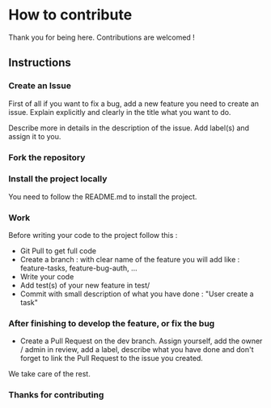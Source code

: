 # How to contribute

Thank you for being here. Contributions are welcomed !

## Instructions

### Create an Issue

First of all if you want to fix a bug, add a new feature you need to create an issue. Explain explicitly and clearly in the title what you want to do.

Describe more in details in the description of the issue. Add label(s) and assign it to you.

### Fork the repository

### Install the project locally

You need to follow the README.md to install the project.

### Work

Before writing your code to the project follow this : 

-   Git Pull to get full code
-   Create a branch : with clear name of the feature you will add like : feature-tasks, feature-bug-auth, ...
-   Write your code
-   Add test(s) of your new feature in test/
-   Commit with small description of what you have done : "User create a task"

### After finishing to develop the feature, or fix the bug
 
-   Create a Pull Request on the dev branch. Assign yourself, add the owner / admin in review, add a label, describe what you have done and don't forget to link the Pull Request to the issue you created.

We take care of the rest.

### Thanks for contributing
